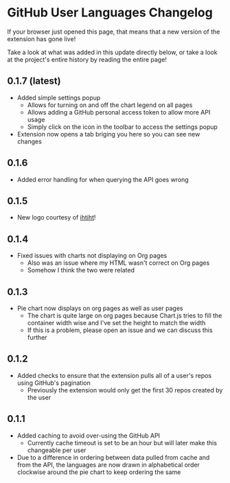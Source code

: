 # GitHub User Languages Changelog
If your browser just opened this page, that means that a new version of the extension has gone live!

Take a look at what was added in this update directly below, or take a look at the project's entire history by reading the entire page!

## 0.1.7 (latest)
- Added simple settings popup
    - Allows for turning on and off the chart legend on all pages
    - Allows adding a GitHub personal access token to allow more API usage
    - Simply click on the icon in the toolbar to access the settings popup
- Extension now opens a tab briging you here so you can see new changes

## 0.1.6
- Added error handling for when querying the API goes wrong

## 0.1.5
- New logo courtesy of [ihtiht](https://github.com/ihtiht)!

## 0.1.4
- Fixed issues with charts not displaying on Org pages
    - Also was an issue where my HTML wasn't correct on Org pages
    - Somehow I think the two were related

## 0.1.3
- Pie chart now displays on org pages as well as user pages
    - The chart is quite large on org pages because Chart.js tries to fill the container width wise and I've set the height to match the width
    - If this is a problem, please open an issue and we can discuss this further

## 0.1.2
- Added checks to ensure that the extension pulls all of a user's repos using GitHub's pagination
    - Previously the extension would only get the first 30 repos created by the user

## 0.1.1
- Added caching to avoid over-using the GitHub API
    - Currently cache timeout is set to be an hour but will later make this changeable per user
- Due to a difference in ordering between data pulled from cache and from the API, the languages are now drawn in alphabetical order clockwise around the pie chart to keep ordering the same
